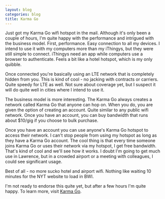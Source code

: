 ```yaml
---
layout: blog
categories: blog
title: Karma Go
---
```

Just got my Karma Go wifi hotspot in the mail. Although it's only been a couple of hours, I'm quite happy with the performance and intrigued with the business model.  First, performance.  Easy connection to all my devices. I intend to use it with my computers more than my iThingys, but they were still simple to connect.  iThingys need an app while computers use a browser to authenticate.  Feels a bit like a hotel hotspot, which is my only quibble.

Once connected you're basically using an LTE network that is completely hidden from you.  This is kind of cool - no jacking with contracts or carriers.  Quite speedy for LTE as well.  Not sure about coverage yet, but I suspect it will do quite well in cities where I intend to use it.

The business model is more interesting.  The Karma Go always creates a network called Karma Go that anyone can hop on.  When you do, you are given the option of creating an account.  Quite similar to any public wifi network.  Once you have an account, you can buy bandwidth that runs about $10/gig if you choose to bulk purchase.

Once you have an account you can use anyone's Karma Go hotspot to access their network.  I can't stop people from using my hotspot as long as they have a Karma Go account.  The cool thing is that every time someone joins Karma Go or uses their network via my hotspot, I get free bandwidth.  That's kind of cool and we'll see how it works.  I doubt I'm going to get much use in Lawrence, but in a crowded airport or a meeting with colleagues, I could see significant usage.

Best of all - no more sucko hotel and airport wifi.  Nothing like waiting 10 minutes for the NYT website to load in BWI.

I'm not ready to endorse this quite yet, but after a few hours I'm quite happy.  To learn more, visit [Karma Go](https://yourkarma.com).